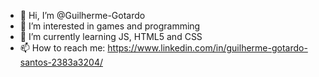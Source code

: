 - 👋 Hi, I’m @Guilherme-Gotardo
- 👀 I’m interested in games and programming
- 🌱 I’m currently learning JS, HTML5 and CSS
- 📫 How to reach me: https://www.linkedin.com/in/guilherme-gotardo-santos-2383a3204/

<!---
Guilherme-Gotardo/Guilherme-Gotardo is a ✨ special ✨ repository because its `README.md` (this file) appears on your GitHub profile.
You can click the Preview link to take a look at your changes.
--->
